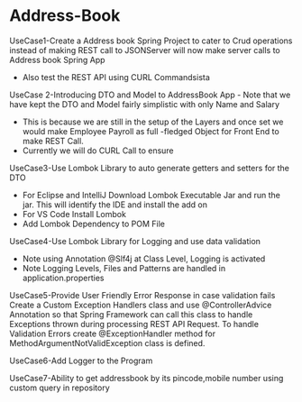 # Address-Book







UseCase1-Create a Address book Spring
Project to cater to Crud operations instead of making REST call to JSONServer will now
make server calls to Address book Spring App
- Also test the REST API using CURL Commandsista 

















UseCase 2-Introducing DTO and Model to AddressBook
App - Note that we have kept the DTO and Model fairly
simplistic with only Name and Salary
- This is because we are still in the setup of the
Layers and once set we would make Employee
Payroll as full -fledged Object for Front End to make REST Call.
- Currently we will do CURL Call to ensure











 
UseCase3-Use Lombok Library to auto generate getters and setters for the DTO
- For Eclipse and IntelliJ Download Lombok Executable Jar and run the jar.
This will identify the IDE and install the add on 
- For VS Code Install Lombok 
- Add Lombok Dependency to POM File






















UseCase4-Use Lombok Library for
Logging and use data validation
- Note using Annotation @Slf4j at Class Level,
Logging is activated
- Note Logging Levels, Files and Patterns are
handled in application.properties
























UseCase5-Provide User Friendly Error Response in case validation fails Create a Custom Exception Handlers class and 
use @ControllerAdvice Annotation so that Spring Framework can call this class to handle Exceptions thrown during processing REST API Request.
To handle Validation Errors create @ExceptionHandler method for MethodArgumentNotValidException class is defined.






UseCase6-Add Logger to the Program




UseCase7-Ability to get addressbook by its pincode,mobile number using custom query in repository
